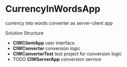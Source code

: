 # CurrencyInWordsApp
currency into words converter as server-client app

Solution Structure
- **CIWClientApp** user interface
- **CIWConverter** conversion logic
- **CIWConverterTest** test project for conversion logic
- TODO **CIWServerApp** conversion service
